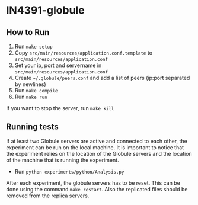 # IN4391-globule

## How to Run

1. Run `make setup`
2. Copy `src/main/resources/application.conf.template` to `src/main/resources/application.conf`
3. Set your ip, port and servername in `src/main/resources/application.conf`
4. Create `~/.globule/peers.conf` and add a list of peers (ip:port separated by newlines)
5. Run `make compile`
6. Run `make run`

If you want to stop the server, run `make kill`

## Running tests
If at least two Globule servers are active and connected to each other, the experiment can be run on the local machine.
It is important to notice that the experiment relies on the location of the Globule servers and the location of the machine that is running the experiment.

* Run `python experiments/python/Analysis.py`

After each experiment, the globule servers has to be reset. This can be done using the command `make restart`.
Also the replicated files should be removed from the replica servers.